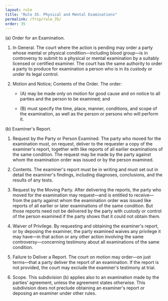 ```yaml
---
layout: rule
title: "Rule 35. Physical and Mental Examinations"
permalink: /frcp/rule_35/
order: 35
---
```


(a) Order for an Examination.


1. In General. The court where the action is pending may order a party whose mental or physical condition—including blood group—is in controversy to submit to a physical or mental examination by a suitably licensed or certified examiner. The court has the same authority to order a party to produce for examination a person who is in its custody or under its legal control.


2. Motion and Notice; Contents of the Order. The order:


    - (A) may be made only on motion for good cause and on notice to all parties and the person to be examined; and


    - (B) must specify the time, place, manner, conditions, and scope of the examination, as well as the person or persons who will perform it.


(b) Examiner's Report.


1. Request by the Party or Person Examined. The party who moved for the examination must, on request, deliver to the requester a copy of the examiner's report, together with like reports of all earlier examinations of the same condition. The request may be made by the party against whom the examination order was issued or by the person examined.


2. Contents. The examiner's report must be in writing and must set out in detail the examiner's findings, including diagnoses, conclusions, and the results of any tests.


3. Request by the Moving Party. After delivering the reports, the party who moved for the examination may request—and is entitled to receive—from the party against whom the examination order was issued like reports of all earlier or later examinations of the same condition. But those reports need not be delivered by the party with custody or control of the person examined if the party shows that it could not obtain them.


4. Waiver of Privilege. By requesting and obtaining the examiner's report, or by deposing the examiner, the party examined waives any privilege it may have—in that action or any other action involving the same controversy—concerning testimony about all examinations of the same condition.


5. Failure to Deliver a Report. The court on motion may order—on just terms—that a party deliver the report of an examination. If the report is not provided, the court may exclude the examiner's testimony at trial.


6. Scope. This subdivision (b) applies also to an examination made by the parties’ agreement, unless the agreement states otherwise. This subdivision does not preclude obtaining an examiner's report or deposing an examiner under other rules.
